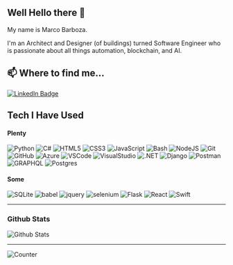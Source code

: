 ## Well Hello there 👋

My name is Marco Barboza. 

I'm an Architect and Designer (of buildings) turned Software Engineer who is passionate about all things automation, blockchain, and AI.

## 📫 Where to find me...
<a href="https://www.linkedin.com/in/marco-barboza">
    <img src="https://img.shields.io/badge/LinkedIn-blue?tab=followers?logo=linkedin&style=for-the-badge" alt="LinkedIn Badge" />
</a>

## Tech I Have Used

#### Plenty

![Python](https://img.shields.io/badge/PYTHON-3776AB.svg?&style=for-the-badge&logo=python&logoColor=white)
![C#](https://img.shields.io/badge/CSHARP-512BD4.svg?&style=for-the-badge&logo=csharp&logoColor=white)
![HTML5](https://img.shields.io/badge/HTML5-E34F26.svg?&style=for-the-badge&logo=html5&logoColor=white)
![CSS3](https://img.shields.io/badge/CSS3-%231572B6.svg?&style=for-the-badge&logo=css3&logoColor=white)
![JavaScript](https://img.shields.io/badge/JAVASCRIPT-F7DF1E.svg?&style=for-the-badge&logo=javascript&logoColor=323330)
![Bash](https://img.shields.io/badge/BASH-666666.svg?&style=for-the-badge&logo=gnubash&logoColor=white)
![NodeJS](https://img.shields.io/badge/NODEJS-339933.svg?&style=for-the-badge&logo=node.js&logoColor=white)
![Git](https://img.shields.io/badge/GIT-%23F05033.svg?&style=for-the-badge&logo=git&logoColor=white)
![GitHub](https://img.shields.io/badge/GITHUB-121011.svg?&style=for-the-badge&logo=github&logoColor=white)
![Azure](https://img.shields.io/badge/AZURE-28A1E5.svg?&style=for-the-badge&logo=azure&logoColor=white)
![VSCode](https://img.shields.io/badge/vscode-007ACC.svg?style=for-the-badge&logo=visualstudiocode&logoColor=white)
![VisualStudio](https://img.shields.io/badge/visual%20studio-9210BA.svg?style=for-the-badge&logo=visualstudio&logoColor=white)
![.NET](https://img.shields.io/badge/dotnet-512BD4.svg?style=for-the-badge&logo=dotnet&logoColor=white)
![Django](https://img.shields.io/badge/DJANGO-092E20.svg?style=for-the-badge&logo=django&logoColor=white)
![Postman](https://img.shields.io/badge/postman-FF6C37.svg?style=for-the-badge&logo=postman&logoColor=white)
![GRAPHQL](https://img.shields.io/badge/GRAPHQL-E10098.svg?&style=for-the-badge&logo=graphql&logoColor=white)
![Postgres](https://img.shields.io/badge/POSTGRES-316192.svg?&style=for-the-badge&logo=postgresql&logoColor=white)

#### Some

![SQLite](https://img.shields.io/badge/SQLITE-003B57.svg?&style=for-the-badge&logo=sqlite&logoColor=white)
![babel](https://img.shields.io/badge/babel-F9DC3E.svg?style=for-the-badge&logo=babel&logoColor=black)
![jquery](https://img.shields.io/badge/jquery-0769AD.svg?style=for-the-badge&logo=jquery&logoColor=white)
![selenium](https://img.shields.io/badge/selenium-52b73c.svg?style=for-the-badge&logo=selenium&logoColor=white)
![Flask](https://img.shields.io/badge/flask-000000.svg?style=for-the-badge&logo=flask&logoColor=white)
![React](https://img.shields.io/badge/react-61DAFB.svg?style=for-the-badge&logo=react&logoColor=white)
![Swift](https://img.shields.io/badge/SWIFT-F05138.svg?style=for-the-badge&logo=swift&logoColor=white)

---

### Github Stats

![Github Stats](https://github-readme-stats.vercel.app/api?username=barboxinha&show_icons=true&theme=default&hide_border=false&locale=en)

---

![Counter](https://komarev.com/ghpvc/?username=barboxinha&style=flat-square&label=Profile%20Views)

